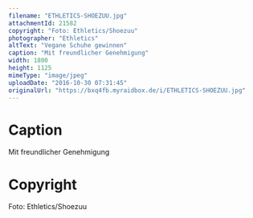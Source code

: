 ```yaml
---
filename: "ETHLETICS-SHOEZUU.jpg"
attachmentId: 21582
copyright: "Foto: Ethletics/Shoezuu"
photographer: "Ethletics"
altText: "Vegane Schuhe gewinnen"
caption: "Mit freundlicher Genehmigung"
width: 1800
height: 1125
mimeType: "image/jpeg"
uploadDate: "2016-10-30 07:31:45"
originalUrl: "https://bxq4fb.myraidbox.de/i/ETHLETICS-SHOEZUU.jpg"
---
```


# Caption

Mit freundlicher Genehmigung

# Copyright

Foto: Ethletics/Shoezuu
